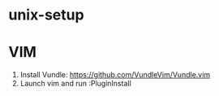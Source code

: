 # unix-setup

# VIM
1. Install Vundle: https://github.com/VundleVim/Vundle.vim
2. Launch vim and run :PluginInstall

